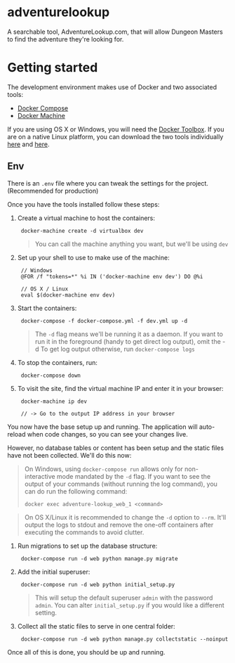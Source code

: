 # adventurelookup
A searchable tool, AdventureLookup.com, that will allow Dungeon Masters to find the adventure they're looking for.


# Getting started

The development environment makes use of Docker and two associated tools:

- [Docker Compose](https://docs.docker.com/compose/)
- [Docker Machine](https://docs.docker.com/machine/)

If you are using OS X or Windows, you will need the
[Docker Toolbox](https://www.docker.com/products/docker-toolbox). If you are
on a native Linux platform, you can download the two tools individually
[here](https://docs.docker.com/compose/install/) and
[here](https://docs.docker.com/machine/install-machine/).

## Env
There is an `.env` file where you can tweak the settings for the project. (Recommended for production)

Once you have the tools installed follow these steps:

1. Create a virtual machine to host the containers:

        docker-machine create -d virtualbox dev

   > You can call the machine anything you want, but we'll be using `dev`

2. Set up your shell to use to make use of the machine:

        // Windows
        @FOR /f "tokens=*" %i IN ('docker-machine env dev') DO @%i

        // OS X / Linux
        eval $(docker-machine env dev)

3. Start the containers:

        docker-compose -f docker-compose.yml -f dev.yml up -d

   > The `-d` flag means we'll be running it as a daemon. If you want to
   > run it in the foreground (handy to get direct log output), omit the -d
   > To get log output otherwise, run `docker-compose logs`

4. To stop the containers, run:

        docker-compose down

5. To visit the site, find the virtual machine IP and enter it in your browser:

        docker-machine ip dev

        // -> Go to the output IP address in your browser

You now have the base setup up and running. The application will auto-reload
when code changes, so you can see your changes live.

However, no database tables or content has been setup and the static files have
not been collected. We'll do this now:

> On Windows, using `docker-compose run` allows only for non-interactive mode
> mandated by the `-d` flag. If you want to see the output of your commands
> (without running the log command), you can do run the following command:
>
> `docker exec adventure-lookup_web_1 <command>`

> On OS X/Linux it is recommended to change the `-d` option to `--rm`.
> It'll output the logs to stdout and remove the one-off containers after executing the commands to avoid clutter.

1. Run migrations to set up the database structure:

        docker-compose run -d web python manage.py migrate

2. Add the initial superuser:

        docker-compose run -d web python initial_setup.py

   > This will setup the default superuser `admin` with the password `admin`.
   > You can alter `initial_setup.py` if you would like a different setting.

3. Collect all the static files to serve in one central folder:

        docker-compose run -d web python manage.py collectstatic --noinput

Once all of this is done, you should be up and running.
